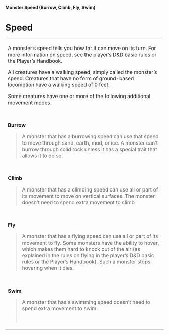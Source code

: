 
**Monster Speed (Burrow, Climb, Fly, Swim)**

# **Speed**

<table><tbody><tr class="odd"><td><p>A monster’s speed tells you how far it can move on its turn. For more information on speed, see the player’s D&amp;D basic rules or the Player’s Handbook.</p><p>All creatures have a walking speed, simply called the monster’s speed. Creatures that have no form of ground-based locomotion have a walking speed of 0 feet.</p><p>Some creatures have one or more of the following additional movement modes.</p><p> </p><p><strong>Burrow</strong></p><blockquote><p>A monster that has a burrowing speed can use that speed to move through sand, earth, mud, or ice. A monster can’t burrow through solid rock unless it has a special trait that allows it to do so.</p></blockquote><p> </p><p><strong>Climb</strong></p><blockquote><p>A monster that has a climbing speed can use all or part of its movement to move on vertical surfaces. The monster doesn’t need to spend extra movement to climb</p></blockquote><p> </p><p><strong>Fly</strong></p><blockquote><p>A monster that has a flying speed can use all or part of its movement to fly. Some monsters have the ability to hover, which makes them hard to knock out of the air (as explained in the rules on flying in the player’s D&amp;D basic rules or the Player’s Handbook). Such a monster stops hovering when it dies.</p></blockquote><p> </p><p><strong>Swim</strong></p><blockquote><p>A monster that has a swimming speed doesn’t need to spend extra movement to swim.</p><p> </p></blockquote></td></tr></tbody></table>
